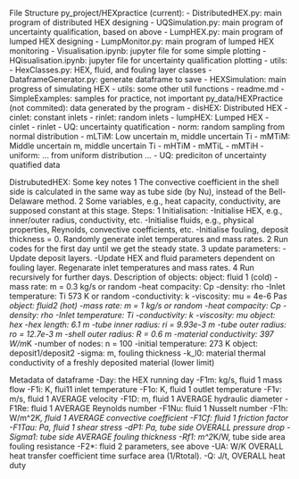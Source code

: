 File Structure
  py_project/HEXpractice (current):
    - DistributedHEX.py: main program of distributed HEX designing
    - UQSimulation.py: main program of uncertainty qualification, based on above
    - LumpHEX.py: main program of lumped HEX designing
    - LumpMonitor.py: main program of lumped HEX monitoring
    - Visualisation.ipynb: jupyter file for some simple plotting
    - HQisualisation.ipynb: jupyter file for uncertainty qualification plotting
    - utils:
      - HexClasses.py: HEX, fluid, and fouling layer classes
      - DataframeGenerator.py: generate dataframe to save
      - HEXSimulation: main progress of simulating HEX
      - utils: some other util functions
    - readme.md
    - SimpleExamples: samples for practice, not important
  py_data/HEXPractice (not commited): data generated by the program
    - disHEX: Distributed HEX
      - cinlet: constant inlets
      - rinlet: random inlets
    - lumpHEX: Lumped HEX
      - cinlet
      - rinlet
    - UQ: uncertainty quatification
      - norm: random sampling from normal distribution
        - mLTiM: Low uncertain m, middle uncertain Ti
        - mMTiM: Middle uncertain m, middle uncertain Ti
        - mHTiM
        - mMTiL
        - mMTiH
      - uniform: ... from uniform distribution
        ...
    - UQ: prediciton of uncertainty quatified data

DistrubutedHEX:
  Some key notes
    1 The convective coefficient in the shell side is calculated in the same way as tube side (by Nu), instead of the Bell-Delaware method.
    2 Some variables, e.g., heat capacity, conductivity, are supposed constant at this stage.
  Steps:
    1 Initialisation:
      -Initialise HEX, e.g., inner/outer radius, conductivity, etc.
      -Initialise fluids, e.g., physical properties, Reynolds, convective coefficients, etc.
      -Initialise fouling, deposit thickness = 0.
      Randomly generate inlet temperatures and mass rates.
    2 Run codes for the first day until we get the steady state.
    3 update parameters:
      -Update deposit layers.
      -Update HEX and fluid parameters dependent on fouling layer.
      Regenarate inlet temperatures and mass rates.
    4 Run recursively for further days.
  Description of objects:
    object: fluid 1 (cold)
      -mass rate: m = 0.3 kg/s or random
      -heat compacity: Cp
      -density: rho
      -Inlet temperature: Ti 573 K or random
      -conductivity: k
      -viscosity: mu = 4e-6 Pa*s
    object: fluid2 (hot)
      -mass rate: m = 1 kg/s or random
      -heat compacity: Cp
      -density: rho
      -Inlet temperature: Ti
      -conductivity: k
      -viscosity: mu
    object: hex
      -hex length: 6.1 m
      -tube inner radius: ri = 9.93e-3 m
      -tube outer radius: ro = 12.7e-3 m
      -shell outer radius: R = 0.6 m
      -material conductivity: 397 W/m*K
      -number of nodes: n = 100
      -initial temperature: 273 K
    object: deposit1/deposit2
      -sigma: m, fouling thickness
      -k_l0: material thermal conductivity of a freshly deposited material (lower limit)

Metadata of dataframe
  -Day: the HEX running day
  -F1m: kg/s, fluid 1 mass flow
  -F1i: K, flui11 inlet temperature
  -F1o: K, fluid 1 outlet temperature
  -F1v: m/s, fluid 1 AVERAGE velocity
  -F1D: m, fluid 1 AVERAGE hydraulic diameter
  -F1Re: fluid 1 AVERAGE Reynolds number
  -F1Nu: fluid 1 Nusselt number
  -F1h: W/m^2*K, fluid 1 AVERAGE convective coefficient
  -F1Cf: fluid 1 friction factor
  -F1Tau: Pa, fluid 1 shear stress
  -dP1: Pa, tube side OVERALL pressure drop
  -Sigma1: tube side AVERAGE fouling thickness
  -Rf1: m^2*K/W, tube side area fouling resistance
  -F2*: fluid 2 parameters, see above
  -UA: W/K OVERALL heat transfer coefficient time surface area (1/Rtotal).
  -Q: J/t, OVERALL heat duty